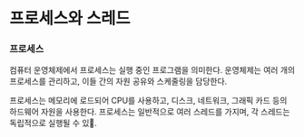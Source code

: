 # 프로세스와 스레드

### 프로세스

컴퓨터 운영체제에서 프로세스는 실행 중인 프로그램을 의미한다. 운영체제는 여러 개의 프로세스를 관리하고, 이들 간의 자원 공유와 스케줄링을 담당한다.

프로세스는 메모리에 로드되어 CPU를 사용하고, 디스크, 네트워크, 그래픽 카드 등의 하드웨어 자원을 사용한다. 프로세스는 일반적으로 여러 스레드를 가지며, 각 스레드는 독립적으로 실행될 수 있.
